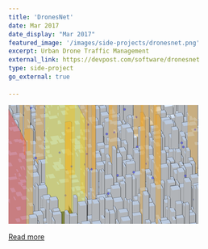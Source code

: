 ```yaml
---
title: 'DronesNet'
date: Mar 2017
date_display: "Mar 2017"
featured_image: '/images/side-projects/dronesnet.png'
excerpt: Urban Drone Traffic Management
external_link: https://devpost.com/software/dronesnet
type: side-project
go_external: true

---
```

![](/images/side-projects/dronesnet.png)

[Read more](https://devpost.com/software/dronesnet)
